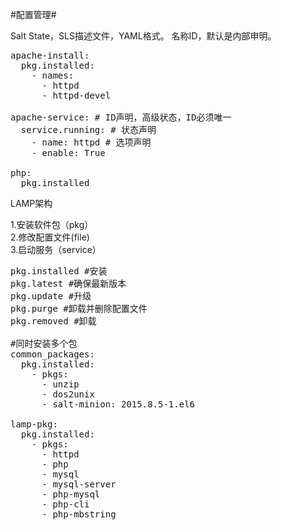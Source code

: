 #配置管理#

Salt State，SLS描述文件，YAML格式。
名称ID，默认是内部申明。
<pre>
apache-install:
  pkg.installed:
    - names:
      - httpd
      - httpd-devel

apache-service: # ID声明，高级状态，ID必须唯一
  service.running: # 状态声明
    - name: httpd # 选项声明
    - enable: True

php:
  pkg.installed
</pre>

LAMP架构

1.安装软件包（pkg）<br/>
2.修改配置文件(file)<br/>
3.启动服务（service）<br/>

<pre>
pkg.installed #安装
pkg.latest #确保最新版本
pkg.update #升级
pkg.purge #卸载并删除配置文件
pkg.removed #卸载

#同时安装多个包
common_packages:
  pkg.installed:
    - pkgs:
      - unzip
      - dos2unix
      - salt-minion: 2015.8.5-1.el6

lamp-pkg:
  pkg.installed:
    - pkgs:
      - httpd
      - php
      - mysql
      - mysql-server
      - php-mysql
      - php-cli
      - php-mbstring
</pre>